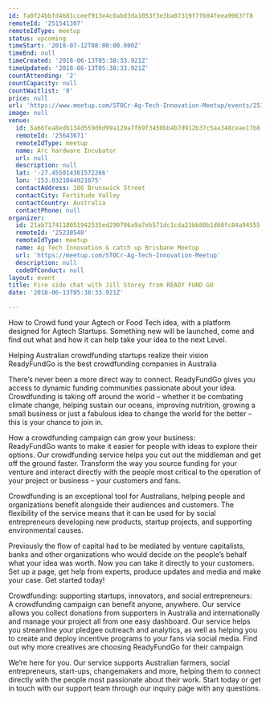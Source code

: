 ```yaml
---
id: fa0f24bbfd4681cceef913e4c0abd3da1053f3e3ba07319f7f604feea9963ff8
remoteId: '251541307'
remoteIdType: meetup
status: upcoming
timeStart: '2018-07-12T08:00:00.000Z'
timeEnd: null
timeCreated: '2018-06-13T05:38:33.921Z'
timeUpdated: '2018-06-13T05:38:33.921Z'
countAttending: '2'
countCapacity: null
countWaitlist: '0'
price: null
url: 'https://www.meetup.com/STOCr-Ag-Tech-Innovation-Meetup/events/251541307/'
image: null
venue:
  id: 5a66fea8edb134d559d6d99a129a7f69f3450bb4b7d912b37c5aa348ceae17b8
  remoteId: '25643671'
  remoteIdType: meetup
  name: Arc hardware Incubator
  url: null
  description: null
  lat: '-27.455814361572266'
  lon: '153.0321044921875'
  contactAddress: 186 Brunswick Street
  contactCity: Fortitude Valley
  contactCountry: Australia
  contactPhone: null
organizer:
  id: 21ab7174118051942535ed290706a9a7eb571dc1cda23bb80b1d60fc84a94555
  remoteId: '25230540'
  remoteIdType: meetup
  name: Ag Tech Innovation & catch up Brisbane Meetup
  url: 'https://meetup.com/STOCr-Ag-Tech-Innovation-Meetup'
  description: null
  codeOfConduct: null
layout: event
title: Fire side chat with Jill Storey from READY FUND GO
date: '2018-06-13T05:38:33.921Z'

---
```

<p>How to Crowd fund your Agtech or Food Tech idea, with a platform designed for Agtech Startups. Something new will be launched, come and find out what and how it can help take your idea to the next Level.</p> <p>Helping Australian crowdfunding startups realize their vision<br/>ReadyFundGo is the best crowdfunding companies in Australia</p> <p>There’s never been a more direct way to connect. ReadyFundGo gives you access to dynamic funding communities passionate about your idea. Crowdfunding is taking off around the world – whether it be combating climate change, helping sustain our oceans, improving nutrition, growing a small business or just a fabulous idea to change the world for the better – this is your chance to join in.</p> <p>How a crowdfunding campaign can grow your business:<br/>ReadyFundGo wants to make it easier for people with ideas to explore their options. Our crowdfunding service helps you cut out the middleman and get off the ground faster. Transform the way you source funding for your venture and interact directly with the people most critical to the operation of your project or business – your customers and fans.</p> <p>Crowdfunding is an exceptional tool for Australians, helping people and organizations benefit alongside their audiences and customers. The flexibility of the service means that it can be used for by social entrepreneurs developing new products, startup projects, and supporting environmental causes.</p> <p>Previously the flow of capital had to be mediated by venture capitalists, banks and other organizations who would decide on the people’s behalf what your idea was worth. Now you can take it directly to your customers. Set up a page, get help from experts, produce updates and media and make your case. Get started today!</p> <p>Crowdfunding: supporting startups, innovators, and social entrepreneurs:<br/>A crowdfunding campaign can benefit anyone, anywhere. Our service allows you collect donations from supporters in Australia and internationally and manage your project all from one easy dashboard. Our service helps you streamline your pledgee outreach and analytics, as well as helping you to create and deploy incentive programs to your fans via social media. Find out why more creatives are choosing ReadyFundGo for their campaign.</p> <p>We’re here for you. Our service supports Australian farmers, social entrepreneurs, start-ups, changemakers and more, helping them to connect directly with the people most passionate about their work. Start today or get in touch with our support team through our inquiry page with any questions.</p>
